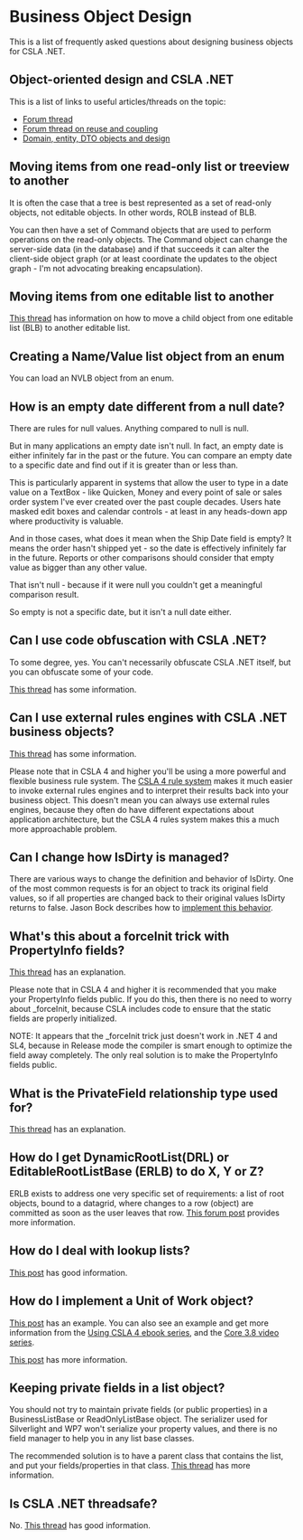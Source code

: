 # Business Object Design

This is a list of frequently asked questions about designing business objects for CSLA .NET.

## Object-oriented design and CSLA .NET

This is a list of links to useful articles/threads on the topic:

* [Forum thread](https://cslanet.com/old-forum/3465.html)
* [Forum thread on reuse and coupling](https://cslanet.com/old-forum/9146.html)
* [Domain, entity, DTO objects and design](https://cslanet.com/old-forum/10243.html)

## Moving items from one read-only list or treeview to another

It is often the case that a tree is best represented as a set of read-only objects, not editable objects. In other words, ROLB instead of BLB.

You can then have a set of Command objects that are used to perform operations on the read-only objects. The Command object can change the server-side data (in the database) and if that succeeds it can alter the client-side object graph (or at least coordinate the updates to the object graph - I'm not advocating breaking encapsulation).

<!-- [read more...](MovingItemsBetweenLists) -->

## Moving items from one editable list to another

[This thread](https://cslanet.com/old-forum/9214.html) has information on how to move a child object from one editable list (BLB) to another editable list.

## Creating a Name/Value list object from an enum

You can load an NVLB object from an enum.

<!-- [read more...](CreateNVLBFromEnum) -->

## How is an empty date different from a null date?

There are rules for null values. Anything compared to null is null. 

But in many applications an empty date isn't null. In fact, an empty date is 
either infinitely far in the past or the future. You can compare an empty 
date to a specific date and find out if it is greater than or less than. 

This is particularly apparent in systems that allow the user to type in a 
date value on a TextBox - like Quicken, Money and every point of sale or 
sales order system I've ever created over the past couple decades. Users 
hate masked edit boxes and calendar controls - at least in any heads-down 
app where productivity is valuable. 

And in those cases, what does it mean when the Ship Date field is empty? It 
means the order hasn't shipped yet - so the date is effectively infinitely 
far in the future. Reports or other comparisons should consider that empty 
value as bigger than any other value. 

That isn't null - because if it were null you couldn't get a meaningful 
comparison result. 

So empty is not a specific date, but it isn't a null date either.

## Can I use code obfuscation with CSLA .NET?

To some degree, yes. You can't necessarily obfuscate CSLA .NET itself, but you can obfuscate some of your code.

[This thread](https://cslanet.com/old-forum/3257.html) has some information.

## Can I use external rules engines with CSLA .NET business objects?

[This thread](https://cslanet.com/old-forum/7528.html) has some information.

Please note that in CSLA 4 and higher you'll be using a more powerful and flexible business rule system. The [CSLA 4 rule system](http://www.lhotka.net/weblog/CSLA4BusinessRulesSubsystem.aspx) makes it much easier to invoke external rules engines and to interpret their results back into your business object. This doesn't mean you can always use external rules engines, because they often do have different expectations about application architecture, but the CSLA 4 rules system makes this a much more approachable problem.

## Can I change how IsDirty is managed?

There are various ways to change the definition and behavior of IsDirty. One of the most common requests is for an object to track its original field values, so if all properties are changed back to their original values IsDirty returns to false. Jason Bock describes how to [implement this behavior](http://www.jasonbock.net/JB/Default.aspx?blog=entry.9cc70d85bef34e2b9a683ba82615f8a3).

## What's this about a forceInit trick with PropertyInfo<T> fields?

[This thread](https://cslanet.com/old-forum/7986.html) has an explanation.

Please note that in CSLA 4 and higher it is recommended that you make your PropertyInfo<T> fields public. If you do this, then there is no need to worry about _forceInit, because CSLA includes code to ensure that the static fields are properly initialized. 

NOTE: It appears that the _forceInit trick just doesn't work in .NET 4 and SL4, because in Release mode the compiler is smart enough to optimize the field away completely. The only real solution is to make the PropertyInfo<T> fields public.

## What is the PrivateField relationship type used for?

[This thread](https://cslanet.com/old-forum/9005.html) has an explanation.

## How do I get DynamicRootList(DRL) or EditableRootListBase (ERLB) to do X, Y or Z?

ERLB exists to address one very specific set of requirements: a list of root objects, bound to a datagrid, where changes to a row (object) are committed as soon as the user leaves that row. [This forum post](https://cslanet.com/old-forum/9150.html) provides more information.

## How do I deal with lookup lists?

[This post](https://cslanet.com/old-forum/9337.html) has good information.

## How do I implement a Unit of Work object?

[This post](https://cslanet.com/old-forum/8535.html) has an example. You can also see an example and get more information from the [Using CSLA 4 ebook series](http://store.lhotka.net), and the [Core 3.8 video series](http://store.lhotka.net/).

[This post](https://cslanet.com/old-forum/10293.html) has more information.

## Keeping private fields in a list object?

You should not try to maintain private fields (or public properties) in a BusinessListBase or ReadOnlyListBase object. The serializer used for Silverlight and WP7 won't serialize your property values, and there is no field manager to help you in any list base classes.

The recommended solution is to have a parent class that contains the list, and put your fields/properties in that class. [This thread](https://cslanet.com/old-forum/9828.html) has more information.

## Is CSLA .NET threadsafe?

No. [This thread](https://cslanet.com/old-forum/4205.html) has good information. 
